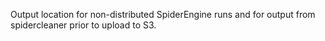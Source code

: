 Output location for non-distributed SpiderEngine runs and for output from
spidercleaner prior to upload to S3.
